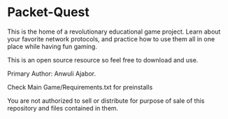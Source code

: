 # Packet-Quest

This is the home of a revolutionary educational game project.
Learn about your favorite network protocols, and practice how to use them all in one place while having fun gaming.

This is an open source resource so feel free to download and use.


Primary Author: Anwuli Ajabor.

Check Main Game/Requirements.txt for preinstalls 

You are not authorized to sell or distribute for purpose of sale of this repository and files contained in them.
